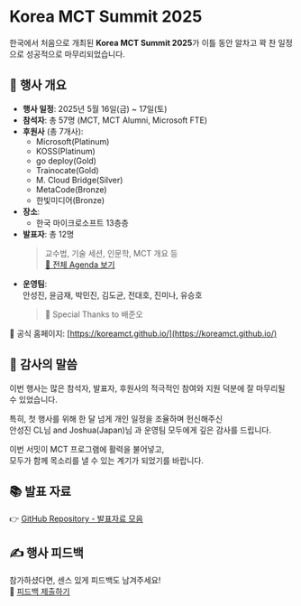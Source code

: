 # Korea MCT Summit 2025

한국에서 처음으로 개최된 **Korea MCT Summit 2025**가 이틀 동안 알차고 꽉 찬 일정으로 성공적으로 마무리되었습니다.

## 📅 행사 개요

- **행사 일정**: 2025년 5월 16일(금) ~ 17일(토)
- **참석자**: 총 57명 (MCT, MCT Alumni, Microsoft FTE)
- **후원사** (총 7개사):
  - Microsoft(Platinum)  
  - KOSS(Platinum)  
  - go deploy(Gold)
  - Trainocate(Gold)  
  - M. Cloud Bridge(Silver)
  - MetaCode(Bronze)
  - 한빛미디어(Bronze)
- **장소**:
  - 한국 마이크로소프트 13층층
- **발표자**: 총 12명  
  > 교수법, 기술 세션, 인문학, MCT 개요 등  
  > [📄 전체 Agenda 보기](https://koreamct.github.io/agenda)
- **운영팀**:  
  안성진, 윤금재, 박민진, 김도균, 전대호, 진미나, 유승호  
  > 💐 Special Thanks to 배준오

📎 공식 홈페이지: [https://koreamct.github.io/](https://koreamct.github.io/)

## 🙌 감사의 말씀

이번 행사는 많은 참석자, 발표자, 후원사의 적극적인 참여와 지원 덕분에 잘 마무리될 수 있었습니다.

특히, 첫 행사를 위해 한 달 넘게 개인 일정을 조율하며 헌신해주신  
안성진 CL님 and Joshua(Japan)님 과 운영팀 모두에게 깊은 감사를 드립니다.

이번 서밋이 MCT 프로그램에 활력을 불어넣고,  
모두가 함께 목소리를 낼 수 있는 계기가 되었기를 바랍니다.

## 📚 발표 자료

👉 [GitHub Repository - 발표자료 모음](https://github.com/KoreaMCT/MCTSummit2025)

## ✍️ 행사 피드백

참가하셨다면, 센스 있게 피드백도 남겨주세요!  
📝 [피드백 제출하기](https://forms.cloud.microsoft/r/3aZ5L9uzgH)
